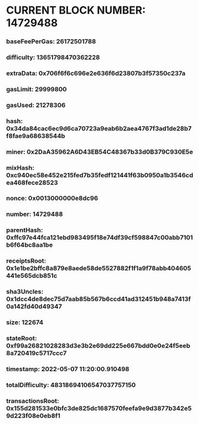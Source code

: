 # CURRENT BLOCK NUMBER: 14729488

### baseFeePerGas: 26172501788
### difficulty: 13651798470362228
### extraData: 0x706f6f6c696e2e636f6d23807b3f57350c237a
### gasLimit: 29999800
### gasUsed: 21278306
### hash: 0x34da84cac6ec9d6ca70723a9eab6b2aea4767f3ad1de28b7f8fae9a68638544b
### miner: 0x2DaA35962A6D43EB54C48367b33d0B379C930E5e
### mixHash: 0xc940ec58e452e215fed7b35fedf121441f63b0950a1b3546cdea468fece28523
### nonce: 0x0013000000e8dc96
### number: 14729488
### parentHash: 0xffc97e44fca121ebd983495f18e74df39cf598847c00abb7101b6f64bc8aa1be
### receiptsRoot: 0x1e1be2bffc8a879e8aede58de5527882f1f1a9f78abb404605441e565dcb851c
### sha3Uncles: 0x1dcc4de8dec75d7aab85b567b6ccd41ad312451b948a7413f0a142fd40d49347
### size: 122674
### stateRoot: 0xf99a26821028283d3e3b2e69dd225e667bdd0e0e24f5eeb8a720419c5717ccc7
### timestamp: 2022-05-07 11:20:00.910498
### totalDifficulty: 48318694106547037757150
### transactionsRoot: 0x155d281533e0bfc3de825dc1687570feefa9e9d3877b342e59d223f08e0eb8f1
